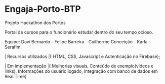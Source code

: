 # Engaja-Porto-BTP

Projeto Hackathon dos Portos

Portal de cursos para o funcionário estudar dentro do seu tempo ocioso.

Equipe:
Davi Bernardo -
Felipe Barreira -
Guilherme Conceição -
Karla Serafim.

| Recursos utilizados |{
HTML, CSS, Javascript e Autenticação no Firebase};

| Em implementação |{
Melhorias visuais, 
Conteúdo de exemplo(vídeos e links), 
Informações do usuário logado, 
Integração com banco de dados em Real Time}
